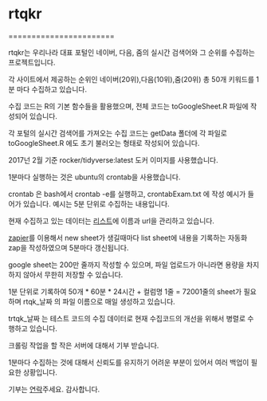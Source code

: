 # rtqkr
=======================

rtqkr는 우리나라 대표 포털인 네이버, 다음, 줌의 실시간 검색어와 그 순위를 수집하는 프로젝트입니다. 

각 사이트에서 제공하는 순위인 네이버(20위),다음(10위),줌(20위) 총 50개 키워드를 1분 마다 수집하고 있습니다.

수집 코드는 R의 기본 함수들을 활용했으며, 전체 코드는 toGoogleSheet.R 파일에 작성되어 있습니다.

각 포털의 실시간 검색어를 가져오는 수집 코드는 getData 폴더에 각 파일로 toGoogleSheet.R 에도 초기 불러오는 형태로 작성되어 있습니다.

2017넌 2월 기준 rocker/tidyverse:latest 도커 이미지를 사용했습니다.

1분마다 실행하는 것은 ubuntu의 crontab을 사용했습니다.

crontab 은 bash에서 crontab -e를 실행하고, crontabExam.txt 에 작성 예시가 들어가 있습니다. 예시는 5분 단위로 수집하는 내용입니다.

현재 수집하고 있는 데이터는 [리스트](https://docs.google.com/spreadsheets/d/1aJ2Bv8CCR4OhBoVdsQD16OWON89VwuaLYKDDP-OiTG4/edit)에 이름과 url을 관리하고 있습니다.

[zapier](https://zapier.com/)를 이용해서 new sheet가 생길때마다 list sheet에 내용을 기록하는 자동화 zap을 작성하였으며 5분마다 갱신됩니다.

google sheet는 200만 줄까지 작성할 수 있으며, 파일 업로드가 아니라면 용량을 차지하지 않아서 무한히 저장할 수 있습니다.

1분 단위로 기록하여 50개 * 60분 * 24시간 + 컬럼명 1줄 = 72001줄의 sheet가 필요하며 rtqk_날짜 의 파일 이름으로 매일 생성하고 있습니다.

trtqk_날짜 는 테스트 코드의 수집 데이터로 현재 수집코드의 개선을 위해서 병렬로 수행하고 있습니다.

크롤링 작업을 할 작은 서버에 대해서 기부 받습니다.

1분마다 수집하는 것에 대해서 신뢰도를 유지하기 어려운 부분이 있어서 여러 백업이 필요한 상황입니다.

기부는 [연락](mrchypark@gmail.com)주세요. 감사합니다.

